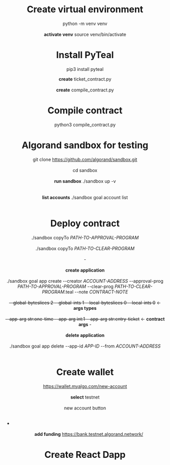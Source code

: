 <center>

# Create virtual environment
python -m venv venv<br></br>
**activate venv** source venv/bin/activate

# Install PyTeal
pip3 install pyteal

**create** ticket_contract.py<br></br>
**create** compile_contract.py

# Compile contract
python3 compile_contract.py

# Algorand sandbox for testing
git clone https://github.com/algorand/sandbox.git<br></br>
cd sandbox<br></br>
**run sandbox** ./sandbox up -v<br></br>    
**list accounts** ./sandbox goal account list<br></br>

# Deploy contract
./sandbox copyTo *PATH-TO-APPROVAL-PROGRAM*<br></br>
./sandbox copyTo *PATH-TO-CLEAR-PROGRAM*<br></br>
-<br></br>
**create application**<br></br>
./sandbox goal app create --creator *ACCOUNT-ADDRESS* --approval-prog *PATH-TO-APPROVAL-PROGRAM* --clear-prog *PATH-TO-CLEAR-PROGRAM*.teal --note *CONTRACT-NOTE* <br></br>
~~--global-byteslices 2 --global-ints 1 --local-byteslices 0 --local-ints 0~~ <- **args types** <br></br> ~~--app-arg str:one-time --app-arg int:1 --app-arg str:entry-ticket~~ <- **contract args**
-<br></br>
**delete application**<br></br>
./sandbox goal app delete --app-id *APP-ID* --from *ACCOUNT-ADDRESS* <br></br>

# Create wallet
https://wallet.myalgo.com/new-account <br></br>
**select** testnet <br></br>
new account button <br></br>
- <br></br>
**add funding** https://bank.testnet.algorand.network/

# Create React Dapp



</center>